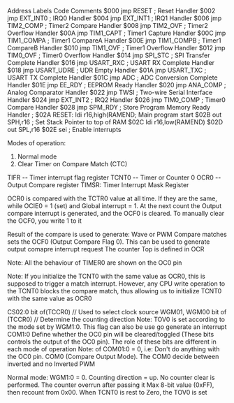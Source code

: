 Address Labels Code Comments
$000 jmp RESET ; Reset Handler
$002 jmp EXT_INT0 ; IRQ0 Handler
$004 jmp EXT_INT1 ; IRQ1 Handler
$006 jmp TIM2_COMP ; Timer2 Compare Handler
$008 jmp TIM2_OVF ; Timer2 Overflow Handler
$00A jmp TIM1_CAPT ; Timer1 Capture Handler
$00C jmp TIM1_COMPA ; Timer1 CompareA Handler
$00E jmp TIM1_COMPB ; Timer1 CompareB Handler
$010 jmp TIM1_OVF ; Timer1 Overflow Handler
$012 jmp TIM0_OVF ; Timer0 Overflow Handler
$014 jmp SPI_STC ; SPI Transfer Complete Handler
$016 jmp USART_RXC ; USART RX Complete Handler
$018 jmp USART_UDRE ; UDR Empty Handler
$01A jmp USART_TXC ; USART TX Complete Handler
$01C jmp ADC ; ADC Conversion Complete Handler
$01E jmp EE_RDY ; EEPROM Ready Handler
$020 jmp ANA_COMP ; Analog Comparator Handler
$022 jmp TWSI ; Two-wire Serial Interface Handler
$024 jmp EXT_INT2 ; IRQ2 Handler
$026 jmp TIM0_COMP ; Timer0 Compare Handler
$028 jmp SPM_RDY ; Store Program Memory Ready Handler
;
$02A RESET: ldi r16,high(RAMEND; Main program start
$02B out SPH,r16 ; Set Stack Pointer to top of RAM
$02C ldi r16,low(RAMEND)
$02D out SPL,r16
$02E sei ; Enable interrupts


Modes of operation:
1. Normal mode
2. Clear Timer on Compare Match (CTC)

TIFR -- Timer interrupt flag register
TCNT0 -- Timer or Counter 0
OCR0  -- Output Compare register
TIMSR: Timer Interrupt Mask Register

OCR0 is compared with the TCTR0 value at all time. If they are the same, while OCIE0 = 1 (set) and Global interrupt = 1. At the next count the Output compare interrupt is 
generated, and the OCF0 is cleared. To manually clear the OCF0, you write 1 to it

Result of the compare is used to generate: Wave or PWM
Compare matches sets the OCF0 (Output Compare Flag 0). This can be used to generate output comapre interrupt request
The counter Top is defined in OCR

Note: All the behaviour of TIMER0 are shown on the OC0 pin

Note: If you initialize the TCNT0 with the same value as OCR0, this is supposed to trigger a match interrupt. However, any CPU write operation to the TCNT0 blocks 
the compare match, thus allowing us to initialize TCNT0 with the same value as OCR0


CS02:0 bit of(TCCR0) // Used to select clock source
WGM01, WGM00 bit of (TCCR0) // Determine the counting direction
 Note: TOV0 is set according to the mode set by WGM1:0. This flag can also be use go generate an interrupt
COM1:0 Define whether the OC0 pin will be cleared/toggled (These bits controls the output of the OC0 pin). The role of these bits are different in each mode of operation
	Note: of COM01:0 = 0, i.e: Don't do anything with the OC0 pin. COM0 (Compare Output Mode). The COM0 decide between inverted and no Inverted PWM


Normal mode:
WGM1:0 = 0. Counting direction = up. No counter clear is performed. The counter overrun after passing it Max 8-bit value (0xFF), then recount from 0x00. When TCNT0
is rest to Zero, the TOV0 is set
